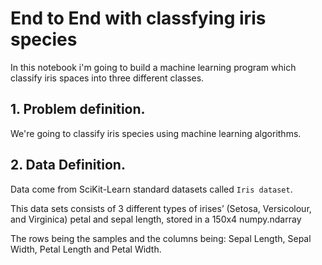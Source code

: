 # End to End with classfying iris species

In this notebook i'm going to build a machine learning program which classify iris spaces into three different classes.

## 1. Problem definition.
We're going to classify iris species using machine learning algorithms.

## 2. Data Definition.
Data come from SciKit-Learn standard datasets called `Iris dataset`.

This data sets consists of 3 different types of irises’ (Setosa, Versicolour, and Virginica) petal and sepal length, stored in a 150x4 numpy.ndarray

The rows being the samples and the columns being: Sepal Length, Sepal Width, Petal Length and Petal Width.
